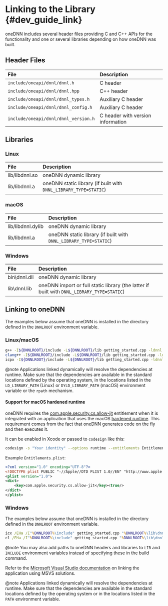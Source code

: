 Linking to the Library {#dev_guide_link}
===========================================

oneDNN includes several header files providing C and C++ APIs
for the functionality and one or several libraries depending
on how oneDNN was built.

## Header Files

| File                                   | Description
| :---                                   | :---
| ``include/oneapi/dnnl/dnnl.h``         | C header
| ``include/oneapi/dnnl/dnnl.hpp``       | C++ header
| ``include/oneapi/dnnl/dnnl_types.h``   | Auxiliary C header
| ``include/oneapi/dnnl/dnnl_config.h``  | Auxiliary C header
| ``include/oneapi/dnnl/dnnl_version.h`` | C header with version information

## Libraries

### Linux

| File                | Description
| :---                | :---
| lib/libdnnl.so      | oneDNN dynamic library
| lib/libdnnl.a       | oneDNN static library (if built with `DNNL_LIBRARY_TYPE=STATIC`)

### macOS

| File                   | Description
| :---                   | :---
| lib/libdnnl.dylib      | oneDNN dynamic library
| lib/libdnnl.a          | oneDNN static library (if built with `DNNL_LIBRARY_TYPE=STATIC`)

### Windows

| File         | Description
| :---         | :---
| bin\dnnl.dll | oneDNN dynamic library
| lib\dnnl.lib | oneDNN import or full static library (the latter if built with `DNNL_LIBRARY_TYPE=STATIC`)

## Linking to oneDNN

The examples below assume that oneDNN is installed in the directory
defined in the `DNNLROOT` environment variable.

### Linux/macOS

~~~sh
g++ -I${DNNLROOT}/include -L${DNNLROOT}/lib getting_started.cpp -ldnnl
clang++ -I${DNNLROOT}/include -L${DNNLROOT}/lib getting_started.cpp -ldnnl
icpx -I${DNNLROOT}/include -L${DNNLROOT}/lib getting_started.cpp -ldnnl
~~~

@note
Applications linked dynamically will resolve the dependencies at runtime. Make
sure that the dependencies are available in the standard locations defined by
the operating system, in the locations listed in the `LD_LIBRARY_PATH` (Linux)
or `DYLD_LIBRARY_PATH` (macOS) environment variable or the `rpath` mechanism.

#### Support for macOS hardened runtime

oneDNN requires the
[com.apple.security.cs.allow-jit](https://developer.apple.com/documentation/bundleresources/entitlements/com_apple_security_cs_allow-jit)
entitlement when it is integrated with an application that uses the macOS
[hardened runtime](https://developer.apple.com/documentation/security/hardened_runtime_entitlements).
This requirement comes from the fact that oneDNN generates code on
the fly and then executes it.

It can be enabled in Xcode or passed to `codesign` like this:
~~~sh
codesign -s "Your identity" --options runtime --entitlements Entitlements.plist [other options...] /path/to/libdnnl.dylib
~~~

Example `Entitlements.plist`:
~~~xml
<?xml version="1.0" encoding="UTF-8"?>
<!DOCTYPE plist PUBLIC "-//Apple//DTD PLIST 1.0//EN" "http://www.apple.com/DTDs/PropertyList-1.0.dtd">
<plist version="1.0">
<dict>
    <key>com.apple.security.cs.allow-jit</key><true/>
</dict>
</plist>
~~~

### Windows

The examples below assume that oneDNN is installed in the directory
defined in the `DNNLROOT` environment variable.

~~~bat
icx /EHa /I"%DNNLROOT%\include" getting_started.cpp "%DNNLROOT%\lib\dnnl.lib"
cl /EHa /I"%DNNLROOT%\include" getting_started.cpp "%DNNLROOT%\lib\dnnl.lib"
~~~

@note
You may also add paths to oneDNN headers and libraries to `LIB` and `INCLUDE`
environment variables instead of specifying these in the build command.

Refer to the
[Microsoft Visual Studio documentation](https://docs.microsoft.com/en-us/cpp/build/walkthrough-creating-and-using-a-dynamic-link-library-cpp?view=vs-2017)
on linking the application using MSVS solutions.

@note
Applications linked dynamically will resolve the dependencies at runtime.
Make sure that the dependencies are available in the standard locations
defined by the operating system or in the locations listed in the `PATH`
environment variable.
